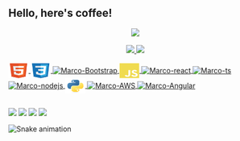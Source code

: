 
## Hello, here's coffee!

<p align="center">
  <img src="https://readme-typing-svg.demolab.com/?lines=Hi+there!+How are you doing?;+I+am+Marco+Torquato!;Welcome+to+my+Profile!&font=Fira%20Code&center=true&width=380&height=50&duration=4000&pause=1000">
</p>


<div align="center">
  <a href="https://github.com/marcotorquato">
  <img height="150em" src="https://github-readme-stats.vercel.app/api?username=marcotorquato&show_icons=true&theme=dark&include_all_commits=true&count_private=true"/>
  <img height="150em" src="https://github-readme-stats.vercel.app/api/top-langs/?username=marcotorquato&layout=compact&langs_count=7&theme=dark"/>
</div>
<div style="display: inline_block"><br>
  
  <img align="center" alt="Marco-HTML" height="30" width="40" src="https://raw.githubusercontent.com/devicons/devicon/master/icons/html5/html5-original.svg">
  <img align="center" alt="Marco-CSS" height="30" width="40" src="https://raw.githubusercontent.com/devicons/devicon/master/icons/css3/css3-original.svg">
  <img align="center" alt="Marco-Bootstrap" height="30" width="40" src="https://cdn.jsdelivr.net/gh/devicons/devicon/icons/bootstrap/bootstrap-original.svg" >
  <img align="center" alt="Marco-Js" height="30" width="40" src="https://raw.githubusercontent.com/devicons/devicon/master/icons/javascript/javascript-plain.svg">
 
  <img align="center" alt="Marco-react" height="30" width="40" src="https://cdn.jsdelivr.net/gh/devicons/devicon/icons/react/react-original.svg" />
  
  <img align="center" alt="Marco-ts" height="30" width="40" src="https://cdn.jsdelivr.net/gh/devicons/devicon/icons/typescript/typescript-original.svg" />
  
  <img align="center" alt="Marco-nodejs" height="30" width="40" src="https://cdn.jsdelivr.net/gh/devicons/devicon/icons/nodejs/nodejs-original.svg" />
          
  <img align="center" alt="Marco-Python" height="30" width="40" src="https://raw.githubusercontent.com/devicons/devicon/master/icons/python/python-original.svg">
  
  <img align="center" alt="Marco-AWS" height="30" width="40" src="https://cdn.jsdelivr.net/gh/devicons/devicon/icons/amazonwebservices/amazonwebservices-original.svg" >

  <img align="center" alt="Marco-Angular" height="30" width="40" src="https://cdn.jsdelivr.net/gh/devicons/devicon/icons/angularjs/angularjs-original.svg" />

  

  </div>

  ##
  
  <div> 
  
   <a href="https://instagram.com/marcotorquat" target="_blank"><img src="https://img.shields.io/badge/-Instagram-%23E4405F?style=for-the-badge&logo=instagram&logoColor=white" target="_blank"></a>
  <a href = "mailto:marcotorquato.it@gmail.com"><img src="https://img.shields.io/badge/-Gmail-%23333?style=for-the-badge&logo=gmail&logoColor=white" target="_blank"></a>
  <a href="https://www.linkedin.com/in/marcotorquato/" target="_blank"><img src="https://img.shields.io/badge/-LinkedIn-%230077B5?style=for-the-badge&logo=linkedin&logoColor=white" target="_blank"></a>
    <a href="https://www.marcotorquato.com/" target="_blank"><img src="https://img.shields.io/badge/-Resume-Y66138?style=for-the-badge&logo=visualstudiocode&logoColor=white" target="_blank"></a> 
 
   
  ![Snake animation](https://github.com/marcotorquato/marcotorquato/blob/output/github-contribution-grid-snake.svg)
 
</div>
